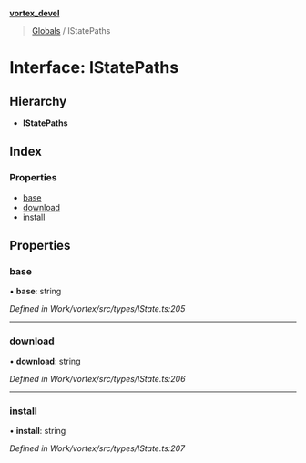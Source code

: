 **[vortex_devel](../README.md)**

> [Globals](../globals.md) / IStatePaths

# Interface: IStatePaths

## Hierarchy

* **IStatePaths**

## Index

### Properties

* [base](istatepaths.md#base)
* [download](istatepaths.md#download)
* [install](istatepaths.md#install)

## Properties

### base

•  **base**: string

*Defined in Work/vortex/src/types/IState.ts:205*

___

### download

•  **download**: string

*Defined in Work/vortex/src/types/IState.ts:206*

___

### install

•  **install**: string

*Defined in Work/vortex/src/types/IState.ts:207*
